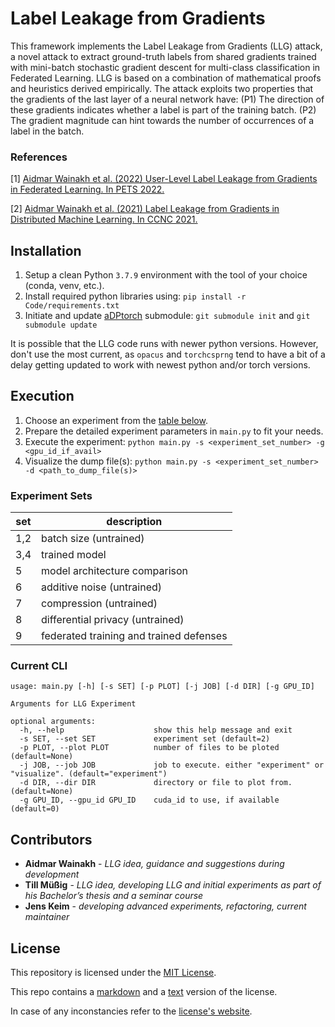 # Label Leakage from Gradients

This framework implements the Label Leakage from Gradients (LLG) attack, a novel attack to extract ground-truth labels from shared gradients trained with mini-batch stochastic gradient descent for multi-class classification in Federated Learning. LLG is based on a combination of mathematical proofs and heuristics derived empirically. The attack exploits two properties that the gradients of the last layer of a neural network have: (P1) The direction of these gradients indicates whether a label is part of the training batch. (P2) The gradient magnitude can hint towards the number of occurrences of a label in the batch.

### References
[1] [Aidmar Wainakh et al. (2022) User-Level Label Leakage from Gradients in Federated Learning. In PETS 2022.](https://arxiv.org/pdf/2105.09369.pdf)

[2] [Aidmar Wainakh et al. (2021) Label Leakage from Gradients in Distributed Machine Learning. In CCNC 2021.](https://ieeexplore.ieee.org/abstract/document/9369498)

## Installation

1. Setup a clean Python `3.7.9` environment with the tool of your choice (conda, venv, etc.).
2. Install required python libraries using: `pip install -r Code/requirements.txt`
3. Initiate and update [aDPtorch](https://github.com/tklab-tud/aDPtorch) submodule: `git submodule init` and `git submodule update`

It is possible that the LLG code runs with newer python versions. However, don't use the most current, as `opacus` and `torchcsprng` tend to have a bit of a delay getting updated to work with newest python and/or torch versions.

## Execution

1. Choose an experiment from the [table below](#experiment-sets).
2. Prepare the detailed experiment parameters in `main.py` to fit your needs.
3. Execute the experiment:
   `python main.py -s <experiment_set_number> -g <gpu_id_if_avail>`
4. Visualize the dump file(s):
   `python main.py -s <experiment_set_number> -d <path_to_dump_file(s)>`

### Experiment Sets

| set   | description       |
|-------|-------------------|
| 1,2   | batch size (untrained)
| 3,4   | trained model
| 5     | model architecture comparison
| 6     | additive noise (untrained)
| 7     | compression (untrained)
| 8     | differential privacy (untrained)
| 9     | federated training and trained defenses

### Current CLI

```
usage: main.py [-h] [-s SET] [-p PLOT] [-j JOB] [-d DIR] [-g GPU_ID]

Arguments for LLG Experiment

optional arguments:
  -h, --help                    show this help message and exit
  -s SET, --set SET             experiment set (default=2)
  -p PLOT, --plot PLOT          number of files to be ploted (default=None)
  -j JOB, --job JOB             job to execute. either "experiment" or "visualize". (default="experiment")
  -d DIR, --dir DIR             directory or file to plot from. (default=None)
  -g GPU_ID, --gpu_id GPU_ID    cuda_id to use, if available (default=0)
```

## Contributors
- __Aidmar Wainakh__ - _LLG idea, guidance and suggestions during development_
- __Till Müßig__ - _LLG idea, developing LLG and initial experiments as part of his Bachelor’s thesis and a seminar course_
- __Jens Keim__ - _developing advanced experiments, refactoring, current maintainer_

## License

This repository is licensed under the [MIT License](LICENSE.md).

This repo contains a [markdown](LICENSE.md) and a [text](license.txt) version of the license.

In case of any inconstancies refer to the [license's website](https://mit-license.org/).
